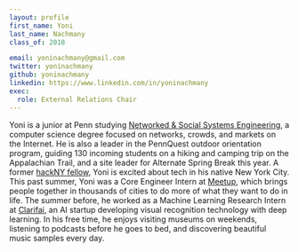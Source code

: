 ```yaml
---
layout: profile
first_name: Yoni
last_name: Nachmany
class_of: 2018

email: yoninachmany@gmail.com
twitter: yoninachmany
github: yoninachmany
linkedin: https://www.linkedin.com/in/yoninachmany
exec:
  role: External Relations Chair
---
```


Yoni is a junior at Penn studying [Networked & Social Systems Engineering](http://www.nets.upenn.edu/), a
computer science degree focused on networks, crowds, and markets on the Internet.
He is also a leader in the PennQuest outdoor orientation program, guiding 130
incoming students on a hiking and camping trip on the Appalachian Trail,
and a site leader for Alternate Spring Break this year.
A former [hackNY fellow](https://apply.hackny.org/), Yoni is excited about tech in his native New York City.
This past summer, Yoni was a Core Engineer Intern at [Meetup](http://www.meetup.com/), which brings people
together in thousands of cities to do more of what they want to do in life.
The summer before, he worked as a Machine Learning Research Intern at [Clarifai](http://clarifai.com/),
an AI startup developing visual recognition technology with deep learning.
In his free time, he enjoys visiting museums on weekends, listening to podcasts
before he goes to bed, and discovering beautiful music samples every day.
